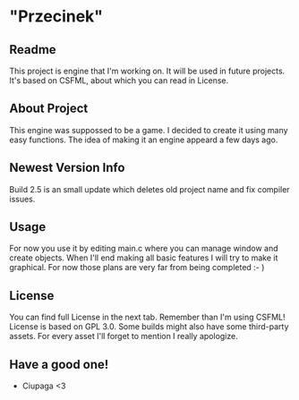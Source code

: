 # "Przecinek"
## Readme
This project is engine that I'm working on. It will be used in future projects. It's based on CSFML, about which you can read in License.
## About Project
This engine was suppossed to be a game. I decided to create it using many easy functions. The idea of making it an engine appeard a few days ago.
## Newest Version Info
Build 2.5 is an small update which deletes old project name and fix compiler issues.
## Usage
For now you use it by editing main.c where you can manage window and create objects. When I'll end making all basic features I will try to make it graphical. For now those plans are very far from being completed :- )
## License
You can find full License in the next tab. Remember than I'm using CSFML! License is based on GPL 3.0. Some builds might also have some third-party assets. For every asset I'll forget to mention I really apologize.
## Have a good one!
- Ciupaga <3
